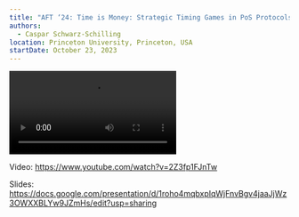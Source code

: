 ```yaml
---
title: "AFT ‘24: Time is Money: Strategic Timing Games in PoS Protocols"
authors:
  - Caspar Schwarz-Schilling
location: Princeton University, Princeton, USA
startDate: October 23, 2023
---
```


<video src="https://www.youtube.com/watch?v=2Z3fp1FJnTw"></video>

Video: <https://www.youtube.com/watch?v=2Z3fp1FJnTw>

Slides: <https://docs.google.com/presentation/d/1roho4mqbxpIqWjFnvBgv4jaaJjWz3OWXXBLYw9JZmHs/edit?usp=sharing>
